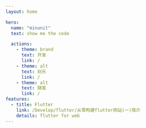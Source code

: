 ```yaml
---
layout: home

hero:
  name: "minunit"
  text: show me the code

  actions:
    - theme: brand
      text: 开发
      link: /
    - theme: alt
      text: 玩乐
      link: /
    - theme: alt
      text: 随笔
      link: /
features:
  - title: Flutter
    link: /Develop/flutter/从零构建flutter网站(一)简介
    details: flutter for web
---
```



